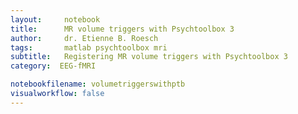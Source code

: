 ```yaml
---
layout:     notebook
title:      MR volume triggers with Psychtoolbox 3
author:     dr. Etienne B. Roesch
tags: 		matlab psychtoolbox mri
subtitle:   Registering MR volume triggers with Psychtoolbox 3
category:  EEG-fMRI

notebookfilename: volumetriggerswithptb
visualworkflow: false
---
```

